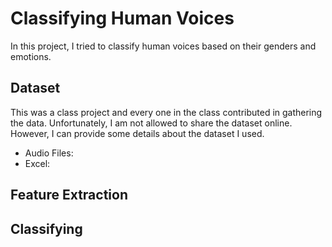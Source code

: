 # Classifying Human Voices
In this project, I tried to classify human voices based on their genders and emotions.

## Dataset
This was a class project and every one in the class contributed in gathering the data. Unfortunately, I am not allowed to share the dataset online.
However, I can provide some details about the dataset I used.

* Audio Files: 
* Excel: 

## Feature Extraction

## Classifying
